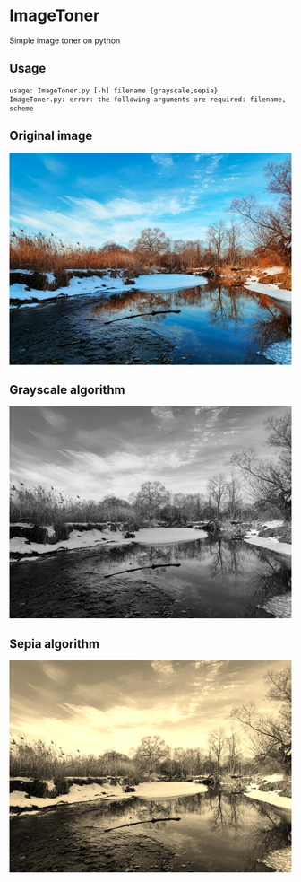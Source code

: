 # ImageToner
Simple image toner on python

## Usage
```
usage: ImageToner.py [-h] filename {grayscale,sepia}
ImageToner.py: error: the following arguments are required: filename, scheme
```

## Original image
![Original image](images/tengyart.jpg "Original image")

## Grayscale algorithm
![Grayscale toned image](images/tengyart_grayscale.jpg "Grayscale toned image")

## Sepia algorithm
![Sepia toned image](images/tengyart_sepia.jpg "Sepia toned image")
